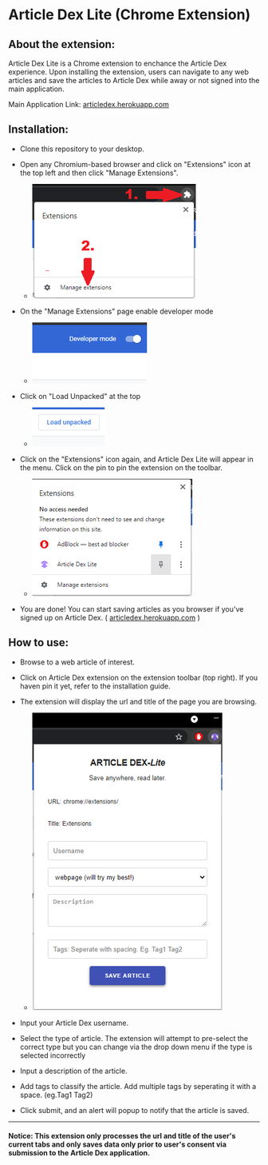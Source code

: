 # Article Dex Lite (Chrome Extension)

## About the extension:

Article Dex Lite is a Chrome extension to enchance the Article Dex experience.
Upon installing the extension, users can navigate to any web articles and save the articles to Article Dex while away or not signed into the main application.

Main Application Link: [articledex.herokuapp.com](https://articledex.herokuapp.com)

## Installation:

-   Clone this repository to your desktop.
-   Open any Chromium-based browser and click on "Extensions" icon at the top left and then click "Manage Extensions".

    -   ![alt text](media/adex-ext-1.png '1')

-   On the "Manage Extensions" page enable developer mode

    -   ![alt text](media/adex-ext-2.png '2')

-   Click on "Load Unpacked" at the top

    -   ![alt text](media/adex-ext-3.png '3')

-   Click on the "Extensions" icon again, and Article Dex Lite will appear in the menu. Click on the pin to pin the extension on the toolbar.

    -   ![alt text](media/adex-ext-4.png '4')

-   You are done! You can start saving articles as you browser if you've signed up on Article Dex. ( [articledex.herokuapp.com](https://articledex.herokuapp.com) )

## How to use:

-   Browse to a web article of interest.

-   Click on Article Dex extension on the extension toolbar (top right). If you haven pin it yet, refer to the installation guide.

-   The extension will display the url and title of the page you are browsing.

    -   ![alt text](media/adex-ext-5.png '5')

-   Input your Article Dex username.
-   Select the type of article. The extension will attempt to pre-select the correct type but you can change via the drop down menu if the type is selected incorrectly
-   Input a description of the article.
-   Add tags to classify the article. Add multiple tags by seperating it with a space. (eg.Tag1 Tag2)
-   Click submit, and an alert will popup to notify that the article is saved.

---

#### Notice: This extension only processes the url and title of the user's current tabs and only saves data only prior to user's consent via submission to the Article Dex application.
